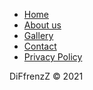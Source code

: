 <!DOCTYPE html>
<html lang="en">

<head>
    <meta charset="utf-8">
    <meta name="viewport" content="width=device-width, initial-scale=1.0">
    <title>DiFfrenzZ footer</title>
    <link rel="stylesheet" href="https://cdnjs.cloudflare.com/ajax/libs/twitter-bootstrap/4.1.3/css/bootstrap.min.css">
    <link rel="stylesheet" href="https://cdnjs.cloudflare.com/ajax/libs/ionicons/2.0.1/css/ionicons.min.css">
    <style>
        
.footer-basic {
  padding:40px 0;
  background-color:#ffffff;
  color:#4b4c4d;
  overflow: hidden;
}

.footer-basic ul {
  padding:0;
  list-style:none;
  text-align:center;
  font-size:18px;
  line-height:1.6;
  margin-bottom:0;
}

.footer-basic li {
  padding:0 10px;
}

.footer-basic ul a {
  color:inherit;
  text-decoration:none;
  opacity:0.8;
}

.footer-basic ul a:hover {
  opacity:1;
}

.footer-basic .social {
  text-align:center;
  padding-bottom:15px;
}

.footer-basic .social > a {
  font-size:24px;
  width:40px;
  height:40px;
  line-height:40px;
  display:inline-block;
  text-align:center;
  border-radius:50%;
  border:1px solid #ccc;
  margin:0 8px;
  color:inherit;
  opacity:0.75;
}

.footer-basic .social > a:hover {
  opacity:0.9;
}

.footer-basic .copyright {
  margin-top:10px;
  text-align:center;
  font-size:13px;
  color:#aaa;
  margin-bottom:0;
}
</style>
</head>

<body>
    <div class="footer-basic">
        <footer>
            <div class="social"><a href="https://www.instagram.com/turquinjl"><i class="icon ion-social-instagram"></i></a><a href="https://www.linkedin.com/company/68782077"><i class="icon ion-social-linkedin"></i></a><a href="#"><i class="icon ion-social-twitter"></i></a><a href="https://www.facebook.com/diffrenzz"><i class="icon ion-social-facebook"></i></a><a href="https://github.com/Eskabore"><i class="icon ion-social-github"></i></a></div>
            <ul class="list-inline">
                <li class="list-inline-item"><a href="https://diffrenzz.com/home">Home</a></li>
                <li class="list-inline-item"><a href="https://diffrenzz.com/about-us">About us</a></li>
                <li class="list-inline-item"><a href="https://diffrenzz.com/slideshow">Gallery</a></li>
                <li class="list-inline-item"><a href="https://diffrenzz.com/contact">Contact</a></li>
                <li class="list-inline-item"><a href="#">Privacy Policy</a></li>
            </ul>
            <p class="copyright">DiFfrenzZ © 2021</p>
        </footer>
    </div>
</body>
